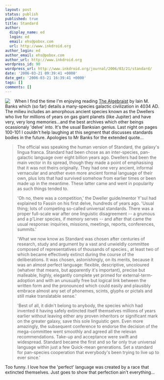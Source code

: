 ```yaml
---
layout: post
status: publish
published: true
title: Standard
author:
  display_name: ed
  login: ed
  email: ehs@pobox.com
  url: http://www.inkdroid.org
author_login: ed
author_email: ehs@pobox.com
author_url: http://www.inkdroid.org
wordpress_id: 90
wordpress_url: http://www.inkdroid.org/journal/2006/03/21/standard/
date: '2006-03-21 09:39:41 +0000'
date_gmt: '2006-03-21 16:39:41 +0000'
tags: []
comments: []
---
```

<p><a href="http://www.amazon.com/gp/product/1841492299"><img src="http://images.amazon.com/images/P/1841492299.01._SCMZZZZZZZ_PB_PU_PU-5_.jpg" border=0 style="margin-right: 15px" align="left"/></a></p>
<p>When I find the time I'm enjoying reading <a href="http://www.amazon.com/gp/product/1841492299">The Algebraist</a> by Iain M. Banks which (so far) details a many-species galactic civilization in 4034 AD. The milieu includes an amorphous ancient species known as the Dwellers who live for millions of years on gas giant planets (like Jupiter) and have very, very long memories...and the best archives which other beings ocassionaly 'delve' into. It's the usual Banksian genius. Last night on pages 100-101 I couldn't help laughing at this segment that discusses standards bodies in the future. Apologies to Mr Banks for the extended quote...   </p>
<blockquote><p>
The official was speaking the human version of Standard, the galaxy's lingua franca. Standard had been chose as an inter-species, pan-galactic language over eight billion years ago. Dwellers had been the main vector in its spread, though they made a point of emphasising that it was not theirs originally. They had one very ancient, informal vernacular and another even more ancient formal language of their own, plus lots that had survived somehow from earlier times or been made up in the meantime. These latter came and went in popularity as such things tended to.</p>
<p>'Oh no, there was a competition,' the Dweller guide/mentor Y'sul had explained to Fassin on his first delve, hundreds of years ago. 'Usual thing; lots of competing so-called universal standards. There was a proper full-scale war after one linguistic disagreement -- a grumous and a p'Liner species, if memory serves -- and after that came the usual response: inquiries, missions, meetings, reports, conferences, summits.'</p>
<p>'What we now know as Standard was chosen after centuries of research, study and argument by a vast and unwieldly committee composed of representatives of thousands of species., at least two of which became effectively extinct during the course of the deliberations. It was chosen, astonishingly, on its merits, because it was an almost perfect language: flexible, descriptive, uncoloured (whatver that means, but apparently it's important), precise but malleable, highly, elegantly complete yet primed for external-term-adoption and with an unusually free but logical link between the written form and the pronounced which could easily and plausibly embrace almost any set of phonemes, scints, glyphs or pictals and still make translatable sense.'</p>
<p>'Best of all, it didn't belong to anybody, the species which had invented it having safely extincted itself themselves millions of years earlier without leaving either any proven inheritors or significant mark on the greater galaxy, save this sole linguistic gem. Even more amazingly, the subsequent conference to endorse the decision of the mega-committee went smoothly and agreed all the relevan recommendations. Take-up and acceptance were swift and widespread. Standard became the first and so far only true universal language within just a few Quick-mean generations. Set a standard for pan-species cooperation that everybody's been trying to live up to ever since.'
</p></blockquote>
<p>Too funny. I love how the 'perfect' language was created by a race that extincted themselves. Just goes to show that perfection ain't everything...</p>
